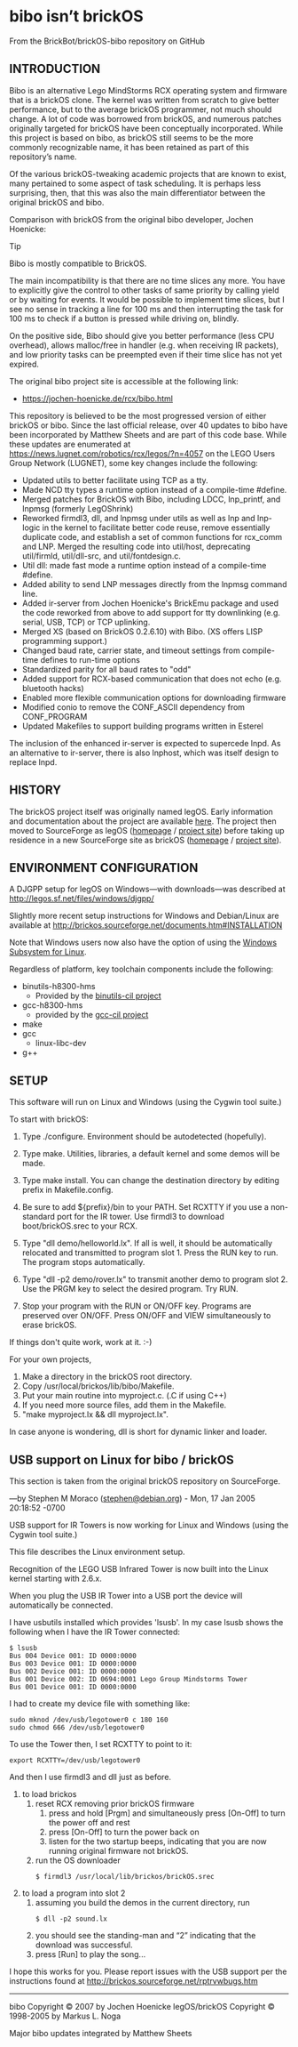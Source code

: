  bibo isn’t brickOS
====================
From the BrickBot/brickOS-bibo repository on GitHub

INTRODUCTION
------------
Bibo is an alternative Lego MindStorms RCX operating system and firmware that
is a brickOS clone.  The kernel was written from scratch to give better
performance, but to the average brickOS programmer, not much should change.
A lot of code was borrowed from brickOS, and numerous patches originally
targeted for brickOS have been conceptually incorporated.  While this project
is based on bibo, as brickOS still seems to be the more commonly recognizable
name, it has been retained as part of this repository’s name.

Of the various brickOS-tweaking academic projects that are known to exist,
many pertained to some aspect of task scheduling.  It is perhaps less
surprising, then, that this was also the main differentiator between the
original brickOS and bibo.

Comparison with brickOS from the original bibo developer, Jochen Hoenicke:
> [!TIP]
> Bibo is mostly compatible to BrickOS.
>
> The main incompatibility is that there are no time slices any more.
You have to explicitly give the control to other tasks of same priority by
calling yield or by waiting for events. It would be possible to implement time
slices, but I see no sense in tracking a line for 100 ms and then interrupting
the task for 100 ms to check if a button is pressed while driving on, blindly.
>
> On the positive side, Bibo should give you better performance (less CPU overhead),
allows malloc/free in handler (e.g. when receiving IR packets), and
low priority tasks can be preempted even if their time slice has not yet expired.

The original bibo project site is accessible at the following link:
* https://jochen-hoenicke.de/rcx/bibo.html

This repository is believed to be the most progressed version of either brickOS
or bibo.  Since the last official release, over 40 updates to bibo have been
incorporated by Matthew Sheets and are part of this code base.  While these
updates are enumerated at https://news.lugnet.com/robotics/rcx/legos/?n=4057 on
the LEGO Users Group Network (LUGNET), some key changes include the following:

* Updated utils to better facilitate using TCP as a tty.
* Made NCD tty types a runtime option instead of a compile-time #define.
* Merged patches for BrickOS with Bibo, including
    LDCC, lnp_printf, and lnpmsg (formerly LegOShrink)
* Reworked firmdl3, dll, and lnpmsg under utils as well as
    lnp and lnp-logic in the kernel to facilitate better code reuse,
    remove essentially duplicate code, and establish a set of common
    functions for rcx_comm and LNP.  Merged the resulting code into
    util/host, deprecating util/firmld, util/dll-src, and util/fontdesign.c.
* Util dll: made fast mode a runtime option instead of a compile-time #define.
* Added ability to send LNP messages directly from the lnpmsg command line.
* Added ir-server from Jochen Hoenicke's BrickEmu package and used
    the code reworked from above to add support for tty downlinking
    (e.g. serial, USB, TCP) or TCP uplinking.
* Merged XS (based on BrickOS 0.2.6.10) with Bibo.  (XS offers LISP programming support.)
* Changed baud rate, carrier state, and timeout settings from compile-time
    defines to run-time options
* Standardized parity for all baud rates to "odd"
* Added support for RCX-based communication that does not echo (e.g. bluetooth hacks)
* Enabled more flexible communication options for downloading firmware
* Modified conio to remove the CONF_ASCII dependency from CONF_PROGRAM
* Updated Makefiles to support building programs written in Esterel

The inclusion of the enhanced ir-server is expected to supercede lnpd.
As an alternative to ir-server, there is also lnphost, which was itself design to replace lnpd.


HISTORY
-------
The brickOS project itself was originally named legOS.  Early information
and documentation about the project are available
[here](https://arcb.csc.ncsu.edu/~mueller/rt/mindstorm/www.multimania.com/legos/).
The project then moved to SourceForge as legOS
([homepage](http://legos.sf.net/) / [project site](http://sf.net/projects/legos))
before taking up residence in a new SourceForge site as brickOS
([homepage](http://brickos.sf.net/) / [project site](https://sf.net/projects/brickos/)).


ENVIRONMENT CONFIGURATION
-------------------------
A DJGPP setup for legOS on Windows—with downloads—was described at
http://legos.sf.net/files/windows/djgpp/

Slightly more recent setup instructions for Windows and Debian/Linux are
available at http://brickos.sourceforge.net/documents.htm#INSTALLATION

Note that Windows users now also have the option of using the
[Windows Subsystem for Linux](https://docs.microsoft.com/en-us/windows/wsl/initialize-distro).

Regardless of platform, key toolchain components include the following:
* binutils-h8300-hms
  + Provided by the [binutils-cil project](https://github.com/BrickBot/binutils-cil)
* gcc-h8300-hms
  + provided by the [gcc-cil project](https://github.com/BrickBot/gcc-cil)
* make
* gcc
  + linux-libc-dev
* g++


SETUP
-----

This software will run on Linux and Windows (using the Cygwin tool suite.)

To start with brickOS:

1. Type ./configure. Environment should be autodetected (hopefully).
2. Type make. Utilities, libraries, a default kernel and some demos will
  be made.
3. Type make install.  You can change the destination directory by
  editing prefix in Makefile.config.
4. Be sure to add ${prefix}/bin to your PATH. Set RCXTTY if you use a non-
  standard port for the IR tower. Use firmdl3 to download boot/brickOS.srec
  to your RCX.
5. Type "dll demo/helloworld.lx". If all is well, it should be automatically
  relocated and transmitted to program slot 1. Press the RUN key to run. The
  program stops automatically.
6. Type "dll -p2 demo/rover.lx" to transmit another demo to program slot 2.
  Use the PRGM key to select the desired program. Try RUN.

7. Stop your program with the RUN or ON/OFF key. Programs are preserved over
  ON/OFF.  Press ON/OFF and VIEW simultaneously to erase brickOS.

If things don't quite work, work at it.  :-)

For your own projects,

1. Make a directory in the brickOS root directory.
2. Copy /usr/local/brickos/lib/bibo/Makefile.
3. Put your main routine into myproject.c. (.C if using C++)
4. If you need more source files, add them in the Makefile.
5. "make myproject.lx && dll myproject.lx".

In case anyone is wondering, dll is short for dynamic linker and loader.


USB support on Linux for bibo / brickOS
---------------------------------------
This section is taken from the original brickOS repository on SourceForge.

—by Stephen M Moraco (stephen@debian.org) - Mon, 17 Jan 2005 20:18:52 -0700


USB support for IR Towers is now working for Linux and 
Windows (using the Cygwin tool suite.)

This file describes the Linux environment setup.

Recognition of the LEGO USB Infrared Tower is now built into the
Linux kernel starting with 2.6.x.

When you plug the USB IR Tower into a USB port the device will
automatically be connected.

I have usbutils installed which provides 'lsusb'. In my case
lsusb shows the following when I have the IR Tower connected:

	$ lsusb
	Bus 004 Device 001: ID 0000:0000
	Bus 003 Device 001: ID 0000:0000
	Bus 002 Device 001: ID 0000:0000
	Bus 001 Device 002: ID 0694:0001 Lego Group Mindstorms Tower
	Bus 001 Device 001: ID 0000:0000


I had to create my device file with something like:

	sudo mknod /dev/usb/legotower0 c 180 160
	sudo chmod 666 /dev/usb/legotower0


To use the Tower then, I set RCXTTY to point to it:

	export RCXTTY=/dev/usb/legotower0

And then I use firmdl3 and dll just as before.

1. to load brickos
	1. reset RCX removing prior brickOS firmware
	   1. press and hold [Prgm] and simultaneously press [On-Off] to turn the power off and rest
	   2. press [On-Off] to turn the power back on
	   3. listen for the two startup beeps, indicating that you are now
	   running original firmware not brickOS.
	2. run the OS downloader
		```
		$ firmdl3 /usr/local/lib/brickos/brickOS.srec
		```
2. to load a program into slot 2
	1. assuming you build the demos in the current directory, run
		```
		$ dll -p2 sound.lx
		```
	2. you should see the standing-man and “2” indicating that the download was successful.
	3. press [Run] to play the song...

I hope this works for you. Please report issues with the USB support
per the instructions found at http://brickos.sourceforge.net/rptrvwbugs.htm


------------------------------------------------------------------------
bibo Copyright © 2007 by Jochen Hoenicke
legOS/brickOS Copyright © 1998-2005 by Markus L. Noga

Major bibo updates integrated by Matthew Sheets
